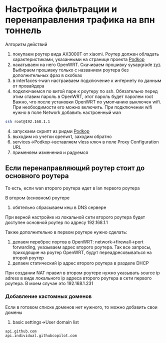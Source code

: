 # Настройка фильтрации и перенаправления трафика на впн тоннель

Алгоритм действий
1) покупаем роутер вида AX3000T от xiaomi. Роутер должен обладать характеристиками, указанными на странице проекта [Podkop](https://github.com/itdoginfo/podkop)
2) накатываем на него OpenWRT. Скачиваем прошивку sysapgrade [тут](https://firmware-selector.openwrt.org/?version=24.10.2). Выбираем прошивку только с названием роутера без дополнительных фраз в скобках
3) в interfaces->wan настраиваем подключение к интернету по данным от провайдера
4) подключаемся по витой паре к роутеру по ssh. Обязательно перед этим ставим пароль в OpenWRT, этот пароль будет паролем root  Важно, что после установки OpenWRT по умолчанию выключен wifi. При необходимости его можно включить. При подключении wifi нужно в поле Network добавить настроенный wan
```bash
ssh root@192.168.1.1
```
4) запускаем скрипт из ридми [Podkop](https://github.com/itdoginfo/podkop)
5) выходим из учетки openwrt, заходим обратно
6) services->Podkop->вставляем vless ключ в поле Proxy Configuration URL
7) применяем изменения и радуемся

## Если перенаправляющий роутер стоит до основного роутера

То есть, если wan второго роутера идет в lan первого роутера

В втором (основном) роутере
1) обятельно сбрасываем кеш в DNS сервере

При верной настройке из локальной сети второго роутера будет доступен основной роутер по адресу 192.168.1.1

Также дополнительно в первом роутере нужно сделать:
1) делаем переброс портов в OpenWRT: network->firewall->port forwarding, указываем адрес второго роутера. Так все запросы, приходящие на роутер OpenWRT, будут переадресовываться на второй роутер
2) делаем статический ip адрес второго роутера в разделе DHCP


При создании NAT правил в втором роутере нужно указывать source ip adress в виде локального ip адреса второго роутера в сети первого роутера. В моем случае это 192.168.1.231

### Добавление кастомных доменов

Если в готовом списке доменов нет нужного, то можно добавить свои домены
1) basic settings->User domain list

```
api.github.com
api.individual.githubcopilot.com
```
